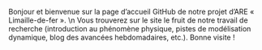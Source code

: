 Bonjour et bienvenue sur la page d’accueil GitHub de notre projet d’ARE « Limaille-de-fer ». \n
Vous trouverez sur le site le fruit de notre travail de recherche (introduction au phénomène physique, pistes 
de modélisation dynamique, blog des avancées hebdomadaires, etc.). Bonne visite !

